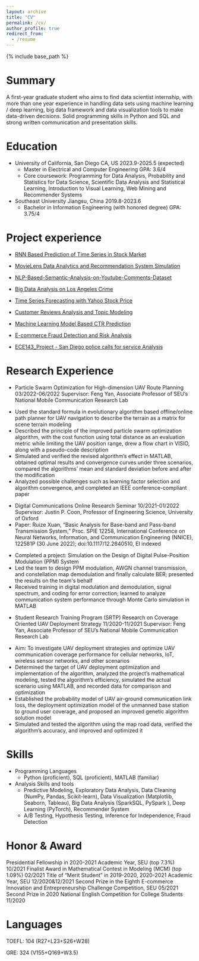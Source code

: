 ```yaml
---
layout: archive
title: "CV"
permalink: /cv/
author_profile: true
redirect_from:
  - /resume
---
```


{% include base_path %}

Summary
======
A first-year graduate student who aims to find data scientist internship, with more than one year experience in handling
data sets using machine learning / deep learning, big data framework and data visualization tools to make data-driven
decisions. Solid programming skills in Python and SQL and strong written communication and presentation skills.

Education
======
* University of California, San Diego    CA, US                                                     2023.9-2025.5 (expected)
  * Master in Electrical and Computer Engineering                                                                  GPA: 3.6/4
  * Core coursework: Programming for Data Analysis, Probability and Statistics for Data Science, Scientific Data Analysis and
Statistical Learning, Introduction to Visual Learning, Web Mining and Recommender Systems
* Southeast University    Jiangsu, China                                                                        2019.8-2023.6
  * Bachelor in Information Engineering (with honored degree)                                                     GPA: 3.75/4

Project experience
======
* [RNN Based Prediction of Time Series in Stock Market](https://github.com/rayxuan2000/RNN-Based-Prediction-of-Time-Series-in-Stock-Market)

* [MovieLens Data Analytics and Recommendation System Simulation](https://github.com/rayxuan2000/MovieLens-Data-Analytics-and-Recommendation-System-Simulation)

* [NLP-Based-Semantic-Analysis-on-Youtube-Comments-Dataset](https://github.com/rayxuan2000/NLP-Based-Semantic-Analysis-on-Youtube-Comments-Dataset)

* [Big Data Analysis on Los Angeles Crime](https://github.com/rayxuan2000/Big-Data-Analysis-on-Los-Angeles-Crime)
  
* [Time Series Forecasting with Yahoo Stock Price](https://github.com/rayxuan2000/Time-Series-Forecasting-with-Yahoo-Stock-Price)

* [Customer Reviews Analysis and Topic Modeling](https://github.com/rayxuan2000/Customer-Reviews-Analysis-and-Topic-Modeling)

* [Machine Learning Model Based CTR Prediction](https://github.com/rayxuan2000/Machine-Learning-Model-based-CTR-Prediction)

* [E-commerce Fraud Detection and Risk Analysis](https://github.com/rayxuan2000/E-commerce-Fraud-Detection-and-Risk-Analysis)

* [ECE143_Project - San Diego police calls for service Analysis](https://github.com/rayxuan2000/UCSD_ECE143_project)

Research Experience
=====
* Particle Swarm Optimization for High-dimension UAV Route Planning	03/2022-06/2022
Supervisor: Feng Yan, Associate Professor of SEU’s National Mobile Communication Research Lab
- Used the standard formula in evolutionary algorithm based offline/online path planner for UAV navigation to describe the terrain as a matrix for scene terrain modeling
- Described the principle of the improved particle swarm optimization algorithm, with the cost function using total distance as an evaluation metric while limiting the UAV position range, drew a flow chart in VISIO, along with a pseudo-code description
- Simulated and verified the revised algorithm’s effect in MATLAB, obtained optimal results and convergence curves under three scenarios, compared the algorithms’ mean and standard deviation before and after the modification
- Analyzed possible challenges such as learning factor selection and algorithm convergence, and completed an IEEE conference-compliant paper
* Digital Communications Online Research Seminar                                      	10/2021-01/2022
Supervisor: Justin P. Coon, Professor of Engineering Science, University of Oxford
 * Paper: Ruize Xuan, “Basic Analysis for Base-band and Pass-band Transmission System,” Proc. SPIE 12258, International Conference on Neural Networks, Information, and Communication Engineering (NNICE), 122581P (30 June 2022); doi:10.1117/12.2640510, EI indexed
- Completed a project: Simulation on the Design of Digital Pulse-Position Modulation (PPM) System
- Led the team to design PPM modulation, AWGN channel transmission, and constellation map demodulation and finally calculate BER; presented the results on the team's behalf
-	Received training in digital modulation and demodulation, signal spectrum, and coding for error correction; learned to analyze communication system performance through Monte Carlo simulation in MATLAB
* Student Research Training Program (SRTP) 
Research on Coverage Oriented UAV Deployment Strategy                                                                   11/2020-11/2021
Supervisor: Feng Yan, Associate Professor of SEU’s National Mobile Communication Research Lab
-	Aim: To investigate UAV deployment strategies and optimize UAV communication coverage performance for cellular networks, IoT, wireless sensor networks, and other scenarios
-	Determined the target of UAV deployment optimization and implementation of the algorithm, analyzed the project’s mathematical modeling, tested the algorithm’s efficiency, simulated the actual scenario using MATLAB, and recorded data for comparison and optimization
-	Established the probability model of UAV air-ground communication link loss, the deployment optimization model of the unmanned base station to ground user coverage, and proposed an improved genetic algorithm solution model
-	Simulated and tested the algorithm using the map road data, verified the algorithm’s accuracy, and improved and optimized it

  
Skills
======
* Programming Languages
  * Python (proficient), SQL (proficient), MATLAB (familiar)
* Analysis Skills and tools
  * Predictive Modeling, Exploratory Data Analysis, Data Cleaning (NumPy, Pandas, Scikit-learn), Data Visualization (Matplotlib, Seaborn, Tableau), Big Data Analysis (SparkSQL, PySpark ), Deep Learning (PyTorch), Recommender System
  * A/B Testing, Hypothesis Testing, Inference for Independence, Fraud Detection

Honor & Award
======
Presidential Fellowship in 2020-2021 Academic Year, SEU (top 7.3%) 10/2021
Finalist Award in Mathematical Contest in Modeling (MCM) (top 1.09%)	02/2021
Title of “Merit Student” in 2019-2020, 2020-2021 Academic Year, SEU	12/2020&12/2021
Second Prize in the Eighth E-commerce Innovation and Entrepreneurship Challenge Competition, SEU	05/2021
Second Prize in 2020 National English Competition for College Students  	11/2020

Languages
======
TOEFL: 104 (R27+L23+S26+W28)

GRE: 324 (V155+Q169+W3.5)
